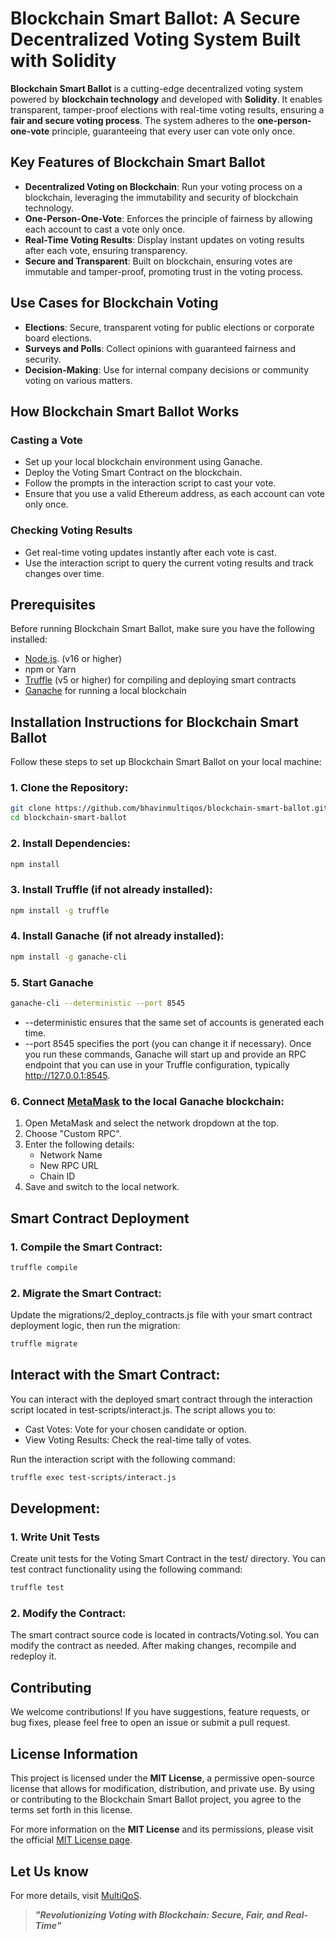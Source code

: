 # Blockchain Smart Ballot: A Secure Decentralized Voting System Built with Solidity

**Blockchain Smart Ballot** is a cutting-edge decentralized voting system powered by **blockchain technology** and developed with **Solidity**. It enables transparent, tamper-proof elections with real-time voting results, ensuring a **fair and secure voting process**. The system adheres to the **one-person-one-vote** principle, guaranteeing that every user can vote only once.
  
## Key Features of Blockchain Smart Ballot
* **Decentralized Voting on Blockchain**: Run your voting process on a blockchain, leveraging the immutability and security of blockchain technology.
* **One-Person-One-Vote**: Enforces the principle of fairness by allowing each account to cast a vote only once.
* **Real-Time Voting Results**: Display instant updates on voting results after each vote, ensuring transparency.
* **Secure and Transparent**: Built on blockchain, ensuring votes are immutable and tamper-proof, promoting trust in the voting process.

## Use Cases for Blockchain Voting
* **Elections**: Secure, transparent voting for public elections or corporate board elections.
* **Surveys and Polls**: Collect opinions with guaranteed fairness and security.
* **Decision-Making**: Use for internal company decisions or community voting on various matters.

## How Blockchain Smart Ballot Works
### Casting a Vote
* Set up your local blockchain environment using Ganache.
* Deploy the Voting Smart Contract on the blockchain.
* Follow the prompts in the interaction script to cast your vote.
* Ensure that you use a valid Ethereum address, as each account can vote only once.
### Checking Voting Results
* Get real-time voting updates instantly after each vote is cast.
* Use the interaction script to query the current voting results and track changes over time.

## Prerequisites
Before running Blockchain Smart Ballot, make sure you have the following installed:

* [Node.js](https://nodejs.org/en). (v16 or higher)
* npm or Yarn
* [Truffle](https://archive.trufflesuite.com/) (v5 or higher) for compiling and deploying smart contracts
* [Ganache](https://archive.trufflesuite.com/ganache/) for running a local blockchain

## Installation Instructions for Blockchain Smart Ballot
Follow these steps to set up Blockchain Smart Ballot on your local machine:
### 1. Clone the Repository:
```bash
git clone https://github.com/bhavinmultiqos/blockchain-smart-ballot.git
cd blockchain-smart-ballot
```
### 2. Install Dependencies:
```bash
npm install
```
### 3. Install Truffle (if not already installed):
```bash
npm install -g truffle
```
### 4. Install Ganache (if not already installed):
```bash
npm install -g ganache-cli
```
### 5. Start Ganache
```bash
ganache-cli --deterministic --port 8545
```
* --deterministic ensures that the same set of accounts is generated each time.
* --port 8545 specifies the port (you can change it if necessary).
Once you run these commands, Ganache will start up and provide an RPC endpoint that you can use in your Truffle configuration, typically http://127.0.0.1:8545.

### 6. Connect [MetaMask](https://metamask.io/) to the local Ganache blockchain:
1. Open MetaMask and select the network dropdown at the top.
2. Choose "Custom RPC".
3. Enter the following details:
    - Network Name
    - New RPC URL
    - Chain ID
4. Save and switch to the local network.

## Smart Contract Deployment
### 1. Compile the Smart Contract:
```bash
truffle compile
```
### 2. Migrate the Smart Contract:
Update the migrations/2_deploy_contracts.js file with your smart contract deployment logic,
then run the migration:
```bash
truffle migrate
```

## Interact with the Smart Contract: 
You can interact with the deployed smart contract through the interaction script located in test-scripts/interact.js. The script allows you to:

* Cast Votes: Vote for your chosen candidate or option.
* View Voting Results: Check the real-time tally of votes.

Run the interaction script with the following command:
```bash
truffle exec test-scripts/interact.js
```
## Development:
### 1. Write Unit Tests
Create unit tests for the Voting Smart Contract in the test/ directory. You can test contract functionality using the following command:
```bash
truffle test
```
### 2. Modify the Contract:
The smart contract source code is located in contracts/Voting.sol. You can modify the contract as needed. After making changes, recompile and redeploy it.

## Contributing
We welcome contributions! If you have suggestions, feature requests, or bug fixes, please feel free to open an issue or submit a pull request.

## License Information
This project is licensed under the **MIT License**, a permissive open-source license that allows for modification, distribution, and private use. By using or contributing to the Blockchain Smart Ballot project, you agree to the terms set forth in this license.

For more information on the **MIT License** and its permissions, please visit the official [MIT License page](https://opensource.org/license/mit).

## Let Us know
For more details, visit [MultiQoS](https://multiqos.com/).
> ***"Revolutionizing Voting with Blockchain: Secure, Fair, and Real-Time"***


